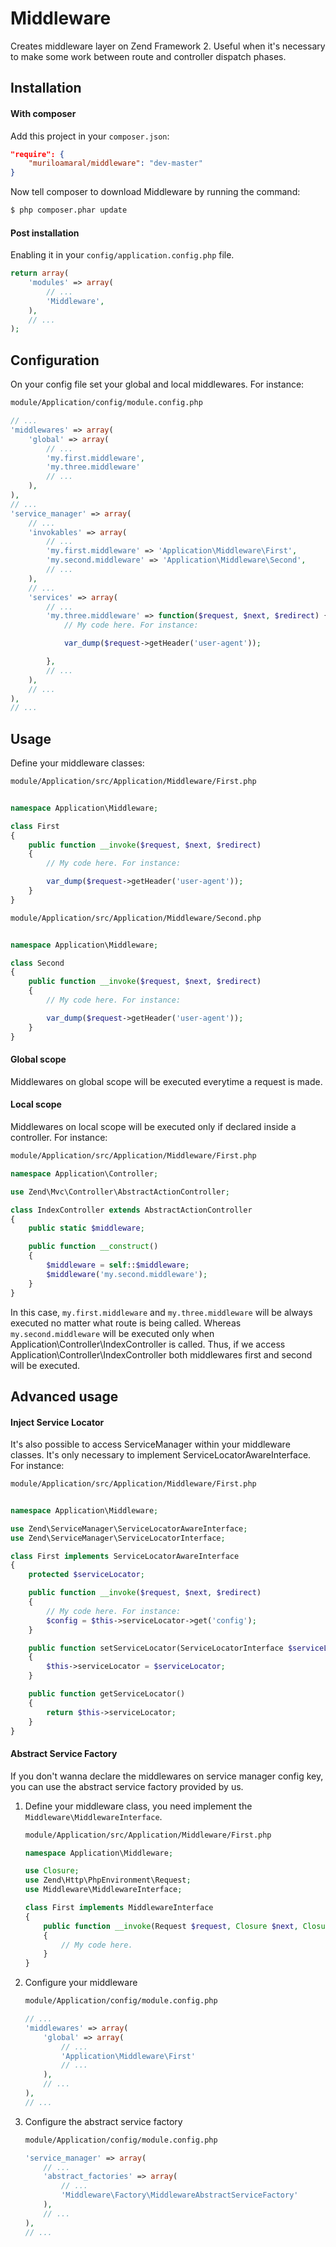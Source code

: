 Middleware
============

Creates middleware layer on Zend Framework 2. Useful when it's necessary to make some work
between route and controller dispatch phases.


Installation
------------

#### With composer

Add this project in your `composer.json`:

```json
"require": {
    "muriloamaral/middleware": "dev-master"
}
```

Now tell composer to download Middleware by running the command:

```bash
$ php composer.phar update
```

#### Post installation

Enabling it in your `config/application.config.php` file.

```php
return array(
    'modules' => array(
        // ...
        'Middleware',
    ),
    // ...
);
```

Configuration
-------------

On your config file set your global and local middlewares. For instance:

```bash
module/Application/config/module.config.php
```
```php
// ...
'middlewares' => array(
    'global' => array(
        // ...
        'my.first.middleware',
        'my.three.middleware'
        // ...
    ),
),
// ...
'service_manager' => array(
    // ...
    'invokables' => array(
        // ...
        'my.first.middleware' => 'Application\Middleware\First',
        'my.second.middleware' => 'Application\Middleware\Second',
        // ...
    ),
    // ...
    'services' => array(
        // ...
        'my.three.middleware' => function($request, $next, $redirect) {
            // My code here. For instance:

            var_dump($request->getHeader('user-agent'));

        },
        // ...
    ),
    // ...
),
// ...
```

Usage
-----

Define your middleware classes:

```bash
module/Application/src/Application/Middleware/First.php
```
```php

namespace Application\Middleware;

class First
{
    public function __invoke($request, $next, $redirect)
    {
        // My code here. For instance:

        var_dump($request->getHeader('user-agent'));
    }
}
```
```bash
module/Application/src/Application/Middleware/Second.php
```
```php

namespace Application\Middleware;

class Second
{
    public function __invoke($request, $next, $redirect)
    {
        // My code here. For instance:

        var_dump($request->getHeader('user-agent'));
    }
}
```

#### Global scope
Middlewares on global scope will be executed everytime a request is made.

#### Local scope
Middlewares on local scope will be executed only if declared inside a controller. For instance:

```bash
module/Application/src/Application/Middleware/First.php
```
```php
namespace Application\Controller;

use Zend\Mvc\Controller\AbstractActionController;

class IndexController extends AbstractActionController
{
    public static $middleware;

    public function __construct()
    {
        $middleware = self::$middleware;
        $middleware('my.second.middleware');
    }
}
```

In this case, `my.first.middleware` and `my.three.middleware`  will be always executed no matter what route is being called. Whereas `my.second.middleware` will be executed only when
Application\Controller\IndexController is called. Thus, if we access Application\Controller\IndexController both middlewares first and second will be executed.


Advanced usage
--------------

#### Inject Service Locator

It's also possible to access ServiceManager within your middleware classes. It's only necessary to implement ServiceLocatorAwareInterface. For instance:

```bash
module/Application/src/Application/Middleware/First.php
```
```php

namespace Application\Middleware;

use Zend\ServiceManager\ServiceLocatorAwareInterface;
use Zend\ServiceManager\ServiceLocatorInterface;

class First implements ServiceLocatorAwareInterface
{
    protected $serviceLocator;

    public function __invoke($request, $next, $redirect)
    {
        // My code here. For instance:
        $config = $this->serviceLocator->get('config');
    }

    public function setServiceLocator(ServiceLocatorInterface $serviceLocator)
    {
        $this->serviceLocator = $serviceLocator;
    }

    public function getServiceLocator()
    {
        return $this->serviceLocator;
    }
}
```

#### Abstract Service Factory

If you don't wanna declare the middlewares on service manager config key, you can use the abstract service factory provided by us.

1. Define your middleware class, you need implement the `Middleware\MiddlewareInterface`.
    ```bash
    module/Application/src/Application/Middleware/First.php
    ```
    ```php
    namespace Application\Middleware;
    
    use Closure;
    use Zend\Http\PhpEnvironment\Request;
    use Middleware\MiddlewareInterface;
    
    class First implements MiddlewareInterface
    {
        public function __invoke(Request $request, Closure $next, Closure $redirect)
        {
            // My code here.
        }
    }
    ```

2. Configure your middleware
    ```bash
    module/Application/config/module.config.php
    ```
    ```php
    // ...
    'middlewares' => array(
        'global' => array(
            // ...
            'Application\Middleware\First'
            // ...
        ),
        // ...
    ),
    // ...
    ```

3. Configure the abstract service factory
    ```bash
    module/Application/config/module.config.php
    ```
    ```php
    'service_manager' => array(
        // ...
        'abstract_factories' => array(
            // ...
            'Middleware\Factory\MiddlewareAbstractServiceFactory'
        ),
        // ...
    ),
    // ...
    ```